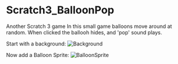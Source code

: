 # Scratch3_BalloonPop
Another Scratch 3 game
In this small game balloons move around at random. When clicked the ballooh hides, and 'pop' sound plays.

Start with a background:
![Background](https://github.com/zleap/Scratch3_BalloonPop/blob/master/backgroundBP.png) 

Now add a Balloon Sprite:
![BalloonSprite](https://github.com/zleap/Scratch3_BalloonPop/blob/master/baloon1.png)
<!--stackedit_data:
eyJoaXN0b3J5IjpbLTExMDk0OTQ3NjZdfQ==
-->